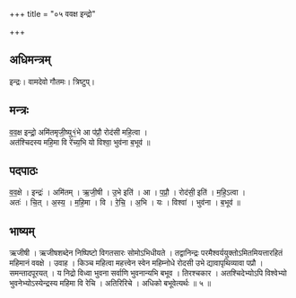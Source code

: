 +++
title = "०५ ववक्ष इन्द्रो"

+++
## अधिमन्त्रम्
इन्द्रः। वामदेवो गौतमः। त्रिष्टुप्।

## मन्त्रः
व॒व॒क्ष इन्द्रो॒ अमि॑तमृजी॒ष्यु१॒॑भे आ प॑प्रौ॒ रोद॑सी महि॒त्वा ।  
अत॑श्चिदस्य महि॒मा वि रे॑च्य॒भि यो विश्वा॒ भुव॑ना ब॒भूव॑ ॥

## पदपाठः
व॒व॒क्षे । इन्द्रः॑ । अमि॑तम् । ऋ॒जी॒षी । उ॒भे इति॑ । आ । प॒प्रौ॒ । रोद॑सी॒ इति॑ । म॒हि॒ऽत्वा ।  
अतः॑ । चि॒त् । अ॒स्य॒ । म॒हि॒मा । वि । रे॒चि॒ । अ॒भि । यः । विश्वा॑ । भुव॑ना । ब॒भूव॑ ॥

## भाष्यम्
ऋजीषी । ऋजीषशब्देन निष्पिष्टो विगतसारः सोमोऽभिधीयते । तद्वानिन्द्रः परमैश्वर्ययुक्तोऽमितमियत्तारहितं महिमानं ववक्षे । उवाह । किञ्च महित्वा महत्त्वेन स्वेन महिम्नोधे रोदसी उभे द्यावापृथिव्यावा पप्रौ । समन्तादपूरयत् । य निद्रो विध्वा भुवना सर्वाणि भुवनान्यभि बभूव । तिरश्चकार । अतश्चिदेभ्योऽपि विश्वेभ्यो भुवनेभ्योऽस्येन्द्रस्य महिमा वि रेचि । अतिरिरिचे । अधिको बभूवेत्यर्थः ॥ ५ ॥